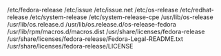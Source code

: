 /etc/fedora-release
/etc/issue
/etc/issue.net
/etc/os-release
/etc/redhat-release
/etc/system-release
/etc/system-release-cpe
/usr/lib/os-release
/usr/lib/os.release.d
/usr/lib/os.release.d/os-release-fedora
/usr/lib/rpm/macros.d/macros.dist
/usr/share/licenses/fedora-release
/usr/share/licenses/fedora-release/Fedora-Legal-README.txt
/usr/share/licenses/fedora-release/LICENSE
